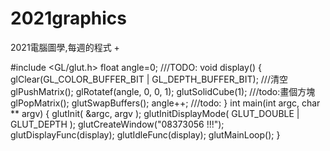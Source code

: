 # 2021graphics
2021電腦圖學,每週的程式
+

#include <GL/glut.h>
float angle=0; ///TODO:
void display()
{
    glClear(GL_COLOR_BUFFER_BIT | GL_DEPTH_BUFFER_BIT); ///清空
    glPushMatrix();
    glRotatef(angle, 0, 0, 1);
       glutSolidCube(1); ///todo:畫個方塊
       glPopMatrix();
    glutSwapBuffers();
    angle++; ///todo:
}
int main(int argc, char ** argv)
{
    glutInit( &argc, argv );
    glutInitDisplayMode( GLUT_DOUBLE | GLUT_DEPTH );
    glutCreateWindow("08373056 !!!");
    glutDisplayFunc(display);
    glutIdleFunc(display);
    glutMainLoop();
}

